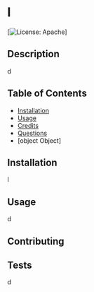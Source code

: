 # l

[![License: Apache](https://img.shields.io/badge/License-Apache-purple)]
  
## Description
d

## Table of Contents

- [Installation](#installation)
- [Usage](#usage)
- [Credits](#credits)
- [Questions](#questions)
- [object Object]
  
## Installation
l

## Usage
d

## Contributing


## Tests
d